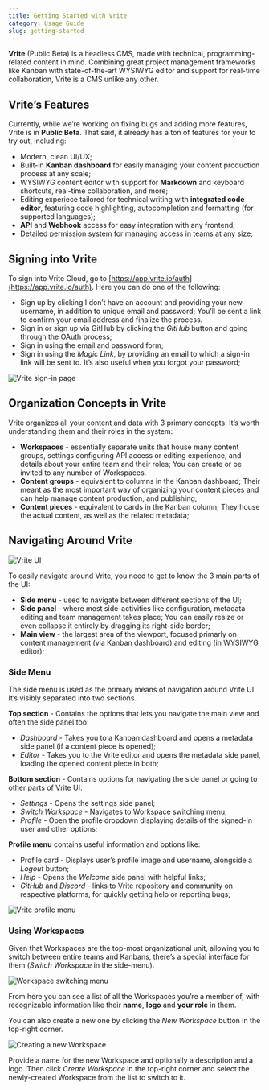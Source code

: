 ```yaml
---
title: Getting Started with Vrite
category: Usage Guide
slug: getting-started
---
```


**Vrite** (Public Beta) is a headless CMS, made with technical, programming-related content in mind. Combining great project management frameworks like Kanban with state-of-the-art WYSIWYG editor and support for real-time collaboration, Vrite is a CMS unlike any other.

## Vrite’s Features

Currently, while we’re working on fixing bugs and adding more features, Vrite is in **Public Beta**. That said, it already has a ton of features for your to try out, including:

- Modern, clean UI/UX;
- Built-in **Kanban dashboard** for easily managing your content production process at any scale;
- WYSIWYG content editor with support for **Markdown** and keyboard shortcuts, real-time collaboration, and more;
- Editing experiece tailored for technical writing with **integrated code editor**, featuring code highlighting, autocompletion and formatting (for supported languages);
- **API** and **Webhook** access for easy integration with any frontend;
- Detailed permission system for managing access in teams at any size;

## Signing into Vrite

To sign into Vrite Cloud, go to [https://app.vrite.io/auth](https://app.vrite.io/auth). Here you can do one of the following:

- Sign up by clicking I don’t have an account and providing your new username, in addition to unique email and password; You’ll be sent a link to confirm your email address and finalize the process.
- Sign in or sign up via GitHub by clicking the _GitHub_ button and going through the OAuth process;
- Sign in using the email and password form;
- Sign in using the _Magic Link_, by providing an email to which a sign-in link will be sent to. It’s also useful when you forgot your password;

![Vrite sign-in page](https://assets.vrite.io/6409e82d7dfc74cef7a72e0d/nFCR9EmtUIUG1WcReL2ec.png)

## Organization Concepts in Vrite

Vrite organizes all your content and data with 3 primary concepts. It’s worth understanding them and their roles in the system:

- **Workspaces** - essentially separate units that house many content groups, settings configuring API access or editing experience, and details about your entire team and their roles; You can create or be invited to any number of Workspaces.
- **Content groups** - equivalent to columns in the Kanban dashboard; Their meant as the most important way of organizing your content pieces and can help manage content production, and publishing;
- **Content pieces** - equivalent to cards in the Kanban column; They house the actual content, as well as the related metadata;

## Navigating Around Vrite

![Vrite UI](https://assets.vrite.io/6409e82d7dfc74cef7a72e0d/rhLxLq8fXExjujppGMioW.png)

To easily navigate around Vrite, you need to get to know the 3 main parts of the UI:

- **Side menu** - used to navigate between different sections of the UI;
- **Side panel** - where most side-activities like configuration, metadata editing and team management takes place; You can easily resize or even collapse it entirely by dragging its right-side border;
- **Main view** - the largest area of the viewport, focused primarly on content management (via Kanban dashboard) and editing (in WYSIWYG editor);

### Side Menu

The side menu is used as the primary means of navigation around Vrite UI. It’s visibly separated into two sections.

**Top section** - Contains the options that lets you navigate the main view and often the side panel too:

- _Dashboard_ - Takes you to a Kanban dashboard and opens a metadata side panel (if a content piece is opened);
- _Editor_ - Takes you to the Vrite editor and opens the metadata side panel, loading the opened content piece in both;

**Bottom section** - Contains options for navigating the side panel or going to other parts of Vrite UI.

- _Settings_ - Opens the settings side panel;
- _Switch Workspace_ - Navigates to Workspace switching menu;
- _Profile_ - Open the profile dropdown displaying details of the signed-in user and other options;

**Profile menu** contains useful information and options like:

- Profile card - Displays user’s profile image and username, alongside a _Logout_ button;
- _Help_ - Opens the _Welcome_ side panel with helpful links;
- _GitHub_ and _Discord_ - links to Vrite repository and community on respective platforms, for quickly getting help or reporting bugs;

![Vrite profile menu](https://assets.vrite.io/6409e82d7dfc74cef7a72e0d/AAiK-Le7qCLBzmlpcRvb6.png)

### Using Workspaces

Given that Workspaces are the top-most organizational unit, allowing you to switch between entire teams and Kanbans, there’s a special interface for them (_Switch Workspace_ in the side-menu).

![Workspace switching menu](https://assets.vrite.io/6409e82d7dfc74cef7a72e0d/2VuOAx5D8ZUgG3fVjGCEW.png)

From here you can see a list of all the Workspaces you’re a member of, with recognizable information like their **name**, **logo** and **your role** in them.

You can also create a new one by clicking the _New Workspace_ button in the top-right corner.

![Creating a new Workspace](https://assets.vrite.io/6409e82d7dfc74cef7a72e0d/DfTQ8et6exZUd7bVViHYE.png)

Provide a name for the new Workspace and optionally a description and a logo. Then click _Create Workspace_ in the top-right corner and select the newly-created Workspace from the list to switch to it.
